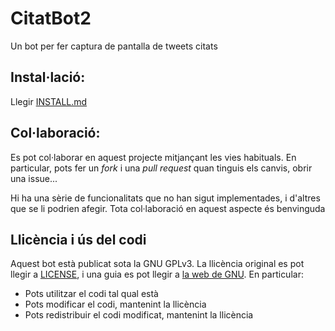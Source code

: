 # CitatBot2

Un bot per fer captura de pantalla de tweets citats

## Instal·lació:
Llegir [INSTALL.md](INSTALL.md)

## Col·laboració:
Es pot col·laborar en aquest projecte mitjançant les vies habituals. En particular, pots fer un *fork* i una *pull request* quan tinguis els canvis, obrir una issue...

Hi ha una sèrie de funcionalitats que no han sigut implementades, i d'altres que se li podrien afegir. Tota col·laboració en aquest aspecte és benvinguda

## Llicència i ús del codi
Aquest bot està publicat sota la GNU GPLv3. La llicència original es pot llegir a [LICENSE](LICENSE), i una guia es pot llegir a [la web de GNU](https://www.gnu.org/licenses/quick-guide-gplv3.ca.html). En particular:

* Pots utilitzar el codi tal qual està
* Pots modificar el codi, mantenint la llicència
* Pots redistribuir el codi modificat, mantenint la llicència
